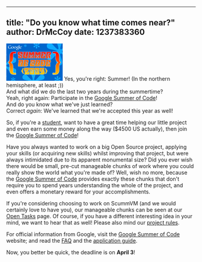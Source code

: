 
---
title: "Do you know what time comes near?"
author: DrMcCoy
date: 1237383360
---

![GSoC 2009 Logo](/data/news/20090318.png) Yes, you're right: Summer! (In the northern hemisphere, at least ;))  
And what did we do the last two years during the summertime?  
Yeah, right again: Participate in the [Google Summer of Code](http://code.google.com/soc/)!  
And do you know what we've just learned?  
Correct *again*: We've learned that we're accepted this year as well!

  

So, if you're a [student](http://code.google.com/opensource/gsoc/2008/faqs.html#0.1_student_eligibility), want to have a great time helping our little project and even earn some money along the way ($4500 US actually), then join the [Google Summer of Code](http://code.google.com/soc/)!

Have you always wanted to work on a big Open Source project, applying your skills (or acquiring new skills) whilst improving that project, but were always intimidated due to its apparent monumental size? Did you ever wish there would be small, pre-cut manageable chunks of work where you could really show the world what you're made of? Well, wish no more, because the [Google Summer of Code](http://code.google.com/soc/) provides exactly these chunks that don't require you to spend years understanding the whole of the project, and even offers a monetary reward for your accomplishments.

If you're considering choosing to work on ScummVM (and we would certainly love to have you), our manageable chunks can be seen at our [Open Tasks](http://wiki.scummvm.org/index.php/OpenTasks) page. Of course, if you have a different interesting idea in your mind, we want to hear that as well! Please also mind our [project rules](http://wiki.scummvm.org/index.php/Summer_of_Code/Project_Rules).

For official information from Google, visit the [Google Summer of Code](http://code.google.com/soc/) website; and read the [FAQ](http://socghop.appspot.com/document/show/program/google/gsoc2009/faqs) and the [application guide](http://socghop.appspot.com/document/show/program/google/gsoc2009/faqs#student_apply).

Now, you better be quick, the deadline is on **April 3**!
